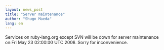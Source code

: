 ```yaml
---
layout: news_post
title: "Server maintenance"
author: "Shugo Maeda"
lang: en
---
```


Services on ruby-lang.org except SVN will be down for server maintenance
on Fri May 23 02:00:00 UTC 2008. Sorry for inconvenience.
